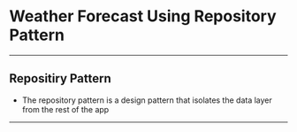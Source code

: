 # Weather Forecast Using Repository Pattern

--- ---

## Repositiry Pattern

- The repository pattern is a design pattern that isolates the data layer from the rest of the app

--- ---